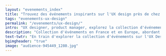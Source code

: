 ```yaml
---
layout: "evenements_index"
title: "Trouvez des événements inspirants sur l'UX design près de chez vous"
tags: "evenements-ux-design"
permalink: "/evenements/ux-design/"
intro: "UX designer, product manager, explorez la collection d'événements en France et en Europe, abordant les problématiques et les thèmes spécifiques au design de l'expérience utilisateur. N'hésitez pas à suggérer des événements locaux ou nationaux si vous pensez qu'ils sont pertinents pour la communauté du MDW."
description: "Collection d'événements en France et en Europe, abordant les problématiques et les thèmes spécifiques au design de l'expérience utilisateur"
text-twtr: "En train d'explorer la collection d'événements sur l'UX Design du @MagDuWebdesign"
bgimgheader: "true"
image: "audience-945449_1280.jpg"
---
```

